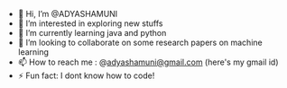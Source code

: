 - 👋 Hi, I’m @ADYASHAMUNI
- 👀 I’m interested in exploring new stuffs
- 🌱 I’m currently learning java and python
- 💞️ I’m looking to collaborate on some research papers on machine learning 
- 📫 How to reach me : @adyashamuni@gmail.com (here's my gmail id)
- ⚡ Fun fact: I dont know how to code!

<!---
ADYASHAMUNI/ADYASHAMUNI is a ✨ special ✨ repository because its `README.md` (this file) appears on your GitHub profile.
You can click the Preview link to take a look at your changes.
--->
